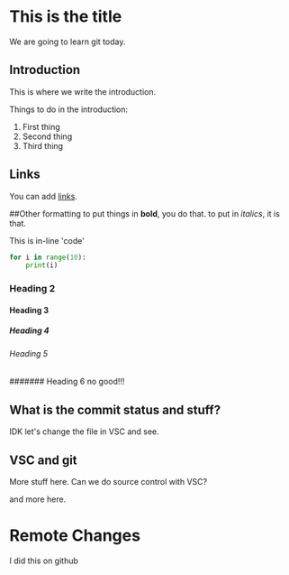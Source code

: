 # This is the title
We are going to learn git today.

## Introduction
This is where we write the introduction.

Things to do in the introduction:

1. First thing
2. Second thing
3. Third thing

## Links
You can add [links](https://github.com/c-f-rey/204gh/blob/master/github_tutorial.md).

##Other formatting
to put things in **bold**, you do that. to put in *italics*, it is that.

This is in-line 'code'


```python
for i in range(10):
    print(i)
```
### Heading 2
#### Heading 3
##### Heading 4
###### Heading 5
####### Heading 6 no good!!!

## What is the commit status and stuff?

IDK let's change the file in VSC and see.

## VSC and git
More stuff here. Can we do source control with VSC?

and more here.

 # Remote Changes
 I did this on github
